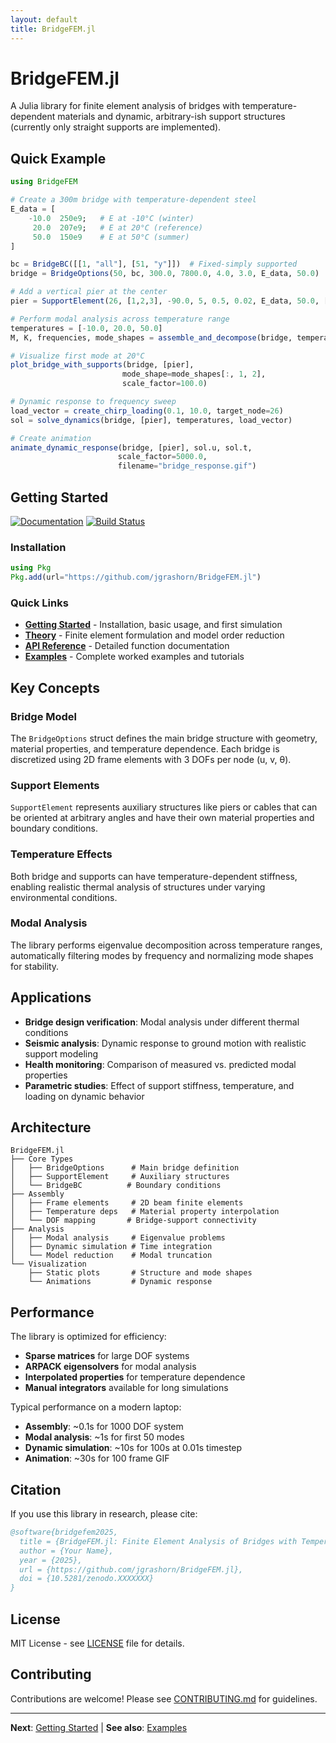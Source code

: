 ```yaml
---
layout: default
title: BridgeFEM.jl
---
```


# BridgeFEM.jl

A Julia library for finite element analysis of bridges with temperature-dependent materials and dynamic, arbitrary-ish support structures (currently only straight supports are implemented).

## Quick Example

```julia
using BridgeFEM

# Create a 300m bridge with temperature-dependent steel
E_data = [
    -10.0  250e9;   # E at -10°C (winter)
     20.0  207e9;   # E at 20°C (reference)  
     50.0  150e9    # E at 50°C (summer)
]

bc = BridgeBC([[1, "all"], [51, "y"]])  # Fixed-simply supported
bridge = BridgeOptions(50, bc, 300.0, 7800.0, 4.0, 3.0, E_data, 50.0)

# Add a vertical pier at the center
pier = SupportElement(26, [1,2,3], -90.0, 5, 0.5, 0.02, E_data, 50.0, [1,2,3])

# Perform modal analysis across temperature range
temperatures = [-10.0, 20.0, 50.0]
M, K, frequencies, mode_shapes = assemble_and_decompose(bridge, temperatures, supports=[pier])

# Visualize first mode at 20°C
plot_bridge_with_supports(bridge, [pier], 
                         mode_shape=mode_shapes[:, 1, 2], 
                         scale_factor=100.0)

# Dynamic response to frequency sweep
load_vector = create_chirp_loading(0.1, 10.0, target_node=26)
sol = solve_dynamics(bridge, [pier], temperatures, load_vector)

# Create animation
animate_dynamic_response(bridge, [pier], sol.u, sol.t, 
                        scale_factor=5000.0, 
                        filename="bridge_response.gif")
```

## Getting Started

[![Documentation](https://img.shields.io/badge/docs-stable-blue.svg)](https://jgrashorn.github.io/BridgeFEM.jl/)
[![Build Status](https://github.com/jgrashorn/BridgeFEM.jl/workflows/CI/badge.svg)](https://github.com/jgrashorn/BridgeFEM.jl/actions)

### Installation

```julia
using Pkg
Pkg.add(url="https://github.com/jgrashorn/BridgeFEM.jl")
```

### Quick Links

- **[Getting Started](getting-started.html)** - Installation, basic usage, and first simulation
- **[Theory](theory.html)** - Finite element formulation and model order reduction
- **[API Reference](api-reference.html)** - Detailed function documentation  
- **[Examples](examples.html)** - Complete worked examples and tutorials

## Key Concepts

### Bridge Model
The `BridgeOptions` struct defines the main bridge structure with geometry, material properties, and temperature dependence. Each bridge is discretized using 2D frame elements with 3 DOFs per node (u, v, θ).

### Support Elements  
`SupportElement` represents auxiliary structures like piers or cables that can be oriented at arbitrary angles and have their own material properties and boundary conditions.

### Temperature Effects
Both bridge and supports can have temperature-dependent stiffness, enabling realistic thermal analysis of structures under varying environmental conditions.

### Modal Analysis
The library performs eigenvalue decomposition across temperature ranges, automatically filtering modes by frequency and normalizing mode shapes for stability.

## Applications

- **Bridge design verification**: Modal analysis under different thermal conditions
- **Seismic analysis**: Dynamic response to ground motion with realistic support modeling  
- **Health monitoring**: Comparison of measured vs. predicted modal properties
- **Parametric studies**: Effect of support stiffness, temperature, and loading on dynamic behavior

## Architecture

```
BridgeFEM.jl
├── Core Types
│   ├── BridgeOptions      # Main bridge definition
│   ├── SupportElement     # Auxiliary structures
│   └── BridgeBC          # Boundary conditions
├── Assembly
│   ├── Frame elements     # 2D beam finite elements
│   ├── Temperature deps   # Material property interpolation
│   └── DOF mapping       # Bridge-support connectivity
├── Analysis  
│   ├── Modal analysis     # Eigenvalue problems
│   ├── Dynamic simulation # Time integration
│   └── Model reduction    # Modal truncation
└── Visualization
    ├── Static plots       # Structure and mode shapes
    └── Animations         # Dynamic response
```

## Performance

The library is optimized for efficiency:
- **Sparse matrices** for large DOF systems
- **ARPACK eigensolvers** for modal analysis
- **Interpolated properties** for temperature dependence
- **Manual integrators** available for long simulations

Typical performance on a modern laptop:
- **Assembly**: ~0.1s for 1000 DOF system
- **Modal analysis**: ~1s for first 50 modes  
- **Dynamic simulation**: ~10s for 100s at 0.01s timestep
- **Animation**: ~30s for 100 frame GIF

## Citation

If you use this library in research, please cite:

```bibtex
@software{bridgefem2025,
  title = {BridgeFEM.jl: Finite Element Analysis of Bridges with Temperature-Dependent Materials},
  author = {Your Name},
  year = {2025},
  url = {https://github.com/jgrashorn/BridgeFEM.jl},
  doi = {10.5281/zenodo.XXXXXXX}
}
```

## License

MIT License - see [LICENSE](https://github.com/jgrashorn/BridgeFEM.jl/blob/main/LICENSE) file for details.

## Contributing

Contributions are welcome! Please see [CONTRIBUTING.md](https://github.com/jgrashorn/BridgeFEM.jl/blob/main/CONTRIBUTING.md) for guidelines.

---

**Next**: [Getting Started](getting-started.html) | **See also**: [Examples](examples.html)
